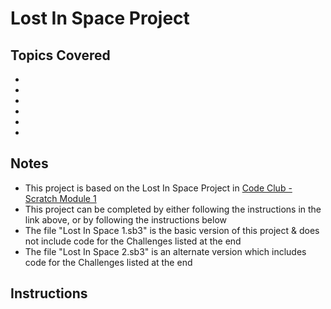 # Lost In Space Project

## Topics Covered

* 
* 
* 
* 
* 
* 

## Notes
* This project is based on the Lost In Space Project in [Code Club - Scratch Module 1](https://projects.raspberrypi.org/en/codeclub/scratch-module-1)
* This project can be completed by either following the instructions in the link above, or by following the instructions below
* The file "Lost In Space 1.sb3" is the basic version of this project & does not include code for the Challenges listed at the end
* The file "Lost In Space 2.sb3" is an alternate version which includes code for the Challenges listed at the end

## Instructions